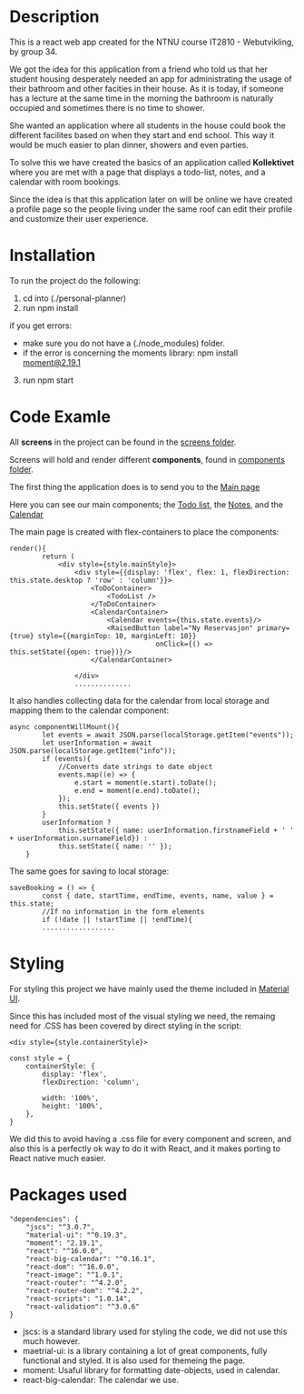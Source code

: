 # Description

This is a react web app created for the NTNU course IT2810 - Webutvikling, by group 34.

We got the idea for this application from a friend who told us that her student
housing desperately needed an app for administrating the usage of their bathroom
and other facities in their house. As it is today, if someone has a lecture at the
same time in the morning the bathroom is naturally occupied and sometimes there is 
no time to shower. 

She wanted an application where all students in the house could book the different
facilites based on when they start and end school. This way it would be much easier
to plan dinner, showers and even parties.

To solve this we have created the basics of an application called __Kollektivet__ where you are met with a page that
displays a todo-list, notes, and a calendar with room bookings.

Since the idea is that this application later on will be online we have created a profile page
so the people living under the same roof can edit their profile and customize their user experience.

# Installation

To run the project do the following:
1. cd into (./personal-planner)
2. run npm install

if you get errors:
- make sure you do not have a (./node_modules) folder.
- if the error is concerning the moments library: npm install moment@2.19.1
3. run npm start

# Code Examle

All __screens__ in the project can be found in the [screens folder](./src/sreens/). 

Screens will hold and render different __components__, found in [components folder](./src/components/).

The first thing the application does is to send you to the [Main page](./src/screens/main-page.js)

Here you can see our main components; the [Todo list](./src/components/lists/todo-list.js),
the [Notes](./src/components/form/note-form.js), 
and the [Calendar](./src/components/calendar/calendar.js)

The main page is created with flex-containers to place the components:

    render(){
            return (
                <div style={style.mainStyle}>
                    <div style={{display: 'flex', flex: 1, flexDirection: this.state.desktop ? 'row' : 'column'}}>
                        <ToDoContainer>
                            <TodoList />
                        </ToDoContainer>
                        <CalendarContainer>
                            <Calendar events={this.state.events}/>
                            <RaisedButton label="Ny Reservasjon" primary={true} style={{marginTop: 10, marginLeft: 10}}
                                        onClick={() => this.setState({open: true})}/>
                        </CalendarContainer>

                    </div>
                    ..............


It also handles collecting data for the calendar from local storage and mapping them to the calendar component: 

    async componentWillMount(){
            let events = await JSON.parse(localStorage.getItem("events"));
            let userInformation = await JSON.parse(localStorage.getItem("info"));
            if (events){
                //Converts date strings to date object
                events.map((e) => {
                    e.start = moment(e.start).toDate();
                    e.end = moment(e.end).toDate();
                });
                this.setState({ events })
            }
            userInformation ?
                this.setState({ name: userInformation.firstnameField + ' ' + userInformation.surnameField}) :
                this.setState({ name: '' });
        }


The same goes for saving to local storage:

    saveBooking = () => {
            const { date, startTime, endTime, events, name, value } = this.state;
            //If no information in the form elements
            if (!date || !startTime || !endTime){
            ..................



# Styling

For styling this project we have mainly used the theme 
included in [Material UI](http://www.material-ui.com/#/).

Since this has included most of the visual styling we need, the remaing need for .CSS has been covered by direct styling in the script:

    <div style={style.containerStyle}>

    const style = {
        containerStyle: {
            display: 'flex',
            flexDirection: 'column',

            width: '100%',
            height: '100%',
        },
    }


We did this to avoid having a .css file for every component and screen, and also this is a perfectly ok way to do it with React, and it makes porting to React native much easier.

# Packages used


    "dependencies": {
        "jscs": "^3.0.7",
        "material-ui": "^0.19.3",
        "moment": "2.19.1",
        "react": "^16.0.0",
        "react-big-calendar": "^0.16.1",
        "react-dom": "^16.0.0",
        "react-image": "^1.0.1",
        "react-router": "^4.2.0",
        "react-router-dom": "^4.2.2",
        "react-scripts": "1.0.14",
        "react-validation": "^3.0.6"
    }

- jscs: is a standard library used for styling the code, we did not use this much however.
- maetrial-ui: is a library containing a lot of great components, fully functional and styled. It is also used for themeing the page.
- moment: Usaful library for formatting date-objects, used in calendar.
- react-big-calendar: The calendar we use.

